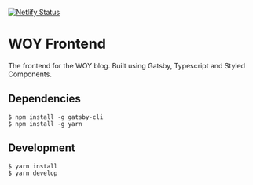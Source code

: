 [![Netlify Status](https://api.netlify.com/api/v1/badges/777de7aa-2a6b-494c-ae4e-241fb4493870/deploy-status)](https://app.netlify.com/sites/stoic-volhard-084355/deploys)

# WOY Frontend

The frontend for the WOY blog. Built using Gatsby, Typescript and Styled Components.

## Dependencies

```
$ npm install -g gatsby-cli
$ npm install -g yarn
```

## Development

```
$ yarn install
$ yarn develop
```
